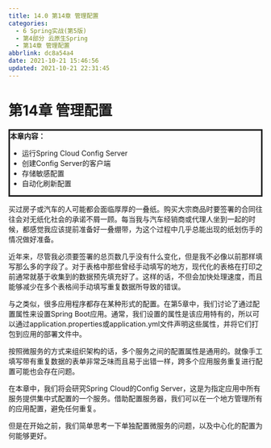 ```yaml
---
title: 14.0 第14章 管理配置
categories:
  - 6 Spring实战(第5版)
  - 第4部分 云原生Spring
  - 第14章 管理配置
abbrlink: dc8a54a4
date: 2021-10-21 15:46:56
updated: 2021-10-21 22:31:45
---
```

# 第14章 管理配置

<div style="border-style:solid;"><strong>本章内容：</strong><ul><li>运行Spring Cloud Config Server</li><li>创建Config Server的客户端</li><li>存储敏感配置</li><li>自动化刷新配置</li></ul></div>

买过房子或汽车的人可能都会面临厚厚的一叠纸。购买大宗商品时要签署的合同往往会对无纸化社会的承诺不屑一顾。每当我与汽车经销商或代理人坐到一起的时候，都感觉我应该提前准备好一叠绷带，为这个过程中几乎总能出现的纸划伤手的情况做好准备。

近年来，尽管我必须要签署的总页数几乎没有什么变化，但是我不必像以前那样填写那么多的字段了。对于表格中那些曾经手动填写的地方，现代化的表格在打印之前通常就基于收集到的数据预先填充好了。这样的话，不但会加快处理速度，而且能够减少在多个表格间手动填写重复数据所导致的错误。

与之类似，很多应用程序都存在某种形式的配置。在第5章中，我们讨论了通过配置属性来设置Spring Boot应用。通常，我们设置的属性是该应用特有的，所以可以通过application.properties或application.yml文件声明这些属性，并将它们打包到应用的部署文件中。

按照微服务的方式来组织架构的话，多个服务之间的配置属性是通用的。就像手工填写带有重复数据的表单非常乏味而且易于出错一样，跨多个应用服务重复进行配置可能也会存在问题。

在本章中，我们将会研究Spring Cloud的Config Server，这是为指定应用中所有服务提供集中式配置的一个服务。借助配置服务器，我们可以在一个地方管理所有的应用配置，避免任何重复。

但是在开始之前，我们简单思考一下单独配置微服务的问题，以及中心化的配置为何能够更好。
